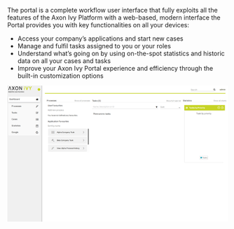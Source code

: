 The portal is a complete workflow user interface that fully exploits all the features of the Axon Ivy Platform
with a web-based, modern interface the Portal provides you with key functionalities on all your devices:

* Access your company’s applications and start new cases
* Manage and fulfil tasks assigned to you or your roles
* Understand what’s going on by using on-the-spot statistics and historic data on all your cases and tasks
* Improve your Axon Ivy Portal experience and efficiency through the built-in customization options

![Portal](portal.png)
